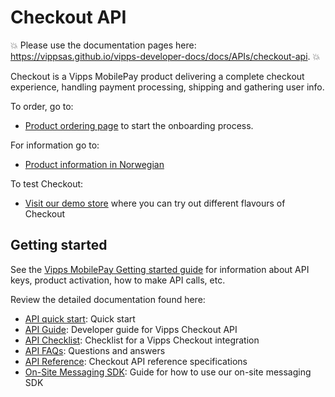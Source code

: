 <!-- START_METADATA
---
title: Introduction to the Checkout API
sidebar_label: Introduction
sidebar_position: 1
hide_table_of_contents: true
description: Use the Checkout API to deliver a complete checkout experience, handling payment processing, shipping and gathering user information.
pagination_next: null
pagination_prev: null
---
END_METADATA -->

# Checkout API

<!-- START_COMMENT -->

💥 Please use the documentation pages here: <https://vippsas.github.io/vipps-developer-docs/docs/APIs/checkout-api>. 💥

<!-- END_COMMENT -->

Checkout is a Vipps MobilePay product delivering a complete checkout experience, handling payment processing, shipping and gathering user info.

To order, go to:

* [Product ordering page](https://portal.vipps.no/register/vippscheckout) to start the onboarding process.

For information go to:

* [Product information in Norwegian](https://www.vipps.no/produkter-og-tjenester/bedrift/ta-betalt-paa-nett/checkout/)

To test Checkout:

* [Visit our demo store](https://demo.vipps.no/vipps-checkout) where you can try out different flavours of Checkout

## Getting started

See the
[Vipps MobilePay Getting started guide](https://vippsas.github.io/vipps-developer-docs/docs/vipps-developers/vipps-getting-started)
for information about API keys, product activation, how to make API calls, etc.

Review the detailed documentation found here:

* [API quick start](vipps-checkout-api-quick-start.md): Quick start
* [API Guide](vipps-checkout-api.md): Developer guide for Vipps Checkout API
* [API Checklist](vipps-checkout-api-checklist.md): Checklist for a Vipps Checkout integration
* [API FAQs](vipps-checkout-api-faq.md): Questions and answers
* [API Reference](https://vippsas.github.io/vipps-developer-docs/api/checkout): Checkout API reference specifications
* [On-Site Messaging SDK](vipps-checkout-on-site-messaging.md): Guide for how to use our on-site messaging SDK
